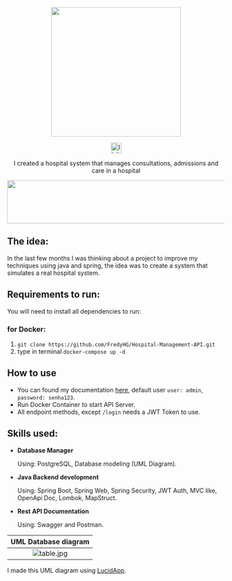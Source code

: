 <div align="center">
  <img height="300em" src="https://user-images.githubusercontent.com/67878286/200975493-30c5c2fc-582f-4eb2-be5a-204e9cae9c59.gif">
</div>

<div align="center">

  [<img height='25' src='https://img.shields.io/badge/LinkedIn-000?style=for-the-badge&logo=linkedin&logoColor=blue' alt='linkedin'>](https://www.linkedin.com/in/fredyhg/)

I created a hospital system that manages consultations, admissions and care in a hospital

  <img src="https://user-images.githubusercontent.com/67878286/200975889-e00d6adb-9cbe-4dae-afc8-a7fed2720014.png" height="100px" width="720px" />
</div>

## The idea:


In the last few months I was thinking about a project to improve my techniques using java and spring, the idea was to create a system that simulates a real hospital system.

## Requirements to run:
You will need to install all dependencies to run:

### for Docker:

1. `git clone https://github.com/FredyHG/Hospital-Management-API.git`
2. type in terminal `docker-compose up -d`

## How to use

- You can found my documentation [here](https://hospital-system-fg.herokuapp.com/swagger-ui/index.html#/), default user `user: admin`, `password: senha123`.
- Run Docker Container to start API Server.
- All endpoint methods, except `/login` needs a JWT Token to use.

## Skills used:

- **Database Manager**

  Using: PostgreSQL, Database modeling (UML Diagram).

- **Java Backend development**
  
  Using: Spring Boot, Spring Web, Spring Security, JWT Auth, MVC like, OpenApi Doc, Lombok, MapStruct.

- **Rest API Documentation**
  
  Using: Swagger and Postman.
  
  
| UML Database diagram |
|:--:|
|![table.jpg](https://user-images.githubusercontent.com/67878286/200995135-64613bdb-4abc-4de8-94d5-b64a1ab375f9.png)|
I made this UML diagram using [LucidApp](https://lucid.app/documents#/dashboard).
